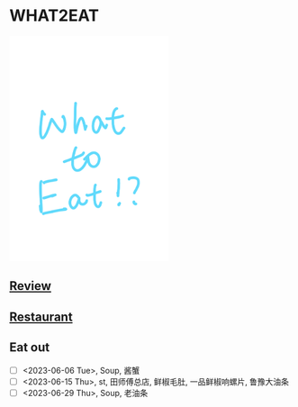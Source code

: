 # WHAT2EAT
<img src="what2eat_webapp/what2eat_client/src/WHAT2EAT.png" height="400"/>

## [Review](./what2eat_webapp/what2eat_server/data/reviews.md)

## [Restaurant](./what2eat_webapp/what2eat_server/data/restaurants.md)

## Eat out
- [ ] <2023-06-06 Tue>, Soup, 酱蟹
- [ ] <2023-06-15 Thu>, st, 田师傅总店, 鲜椒毛肚, 一品鲜椒响螺片, 鲁豫大油条
- [ ] <2023-06-29 Thu>, Soup, 老油条
